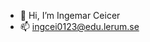 - 👋 Hi, I’m Ingemar Ceicer
- 📫 ingcei0123@edu.lerum.se

<!---
ing181/ing181 is a ✨ special ✨ repository because its `README.md` (this file) appears on your GitHub profile.
You can click the Preview link to take a look at your changes.
--->

